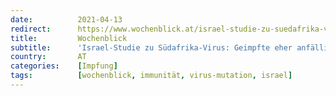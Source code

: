 ```yaml
---
date:          2021-04-13
redirect:      https://www.wochenblick.at/israel-studie-zu-suedafrika-virus-geimpfte-eher-anfaellig-als-ungeimpfte/
title:         Wochenblick
subtitle:      'Israel-Studie zu Südafrika-Virus: Geimpfte eher anfällig als Ungeimpfte'
country:       AT
categories:    [Impfung]
tags:          [wochenblick, immunität, virus-mutation, israel]
---
```

